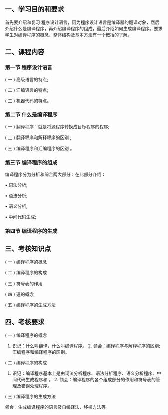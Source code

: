 



## 一、学习目的和要求

首先要介绍和复习 程序设计语言，因为程序设计语言是编译器的翻译对象，然后介绍什么是编译程序，再介绍编译程序的组成，最后介绍如何生成编译程序。要求学生对编译程序的概念、整体结构及基本方法有一个概括的了解。

## 二、课程内容

### 第一节 程序设计语言

( 一 ) 高级语言的特点;

( 二 ) 汇编语言的特点;

( 三 ) 机器代码的特点。

### 第二节 什么是编译程序

( 一 ) 翻译程序：就是将源程序转换成目标程序的程序;

( 二 ) 翻译程序和解释程序的区别 ;

( 三 ) 编译程序和汇编程序的区别 。

### 第三节 编译程序的组成

编译程序分为分析和综合两大部分：在此部分介绍：

• 词法分析;

• 语法分析;

• 语义分析;

• 中间代码生成;

### 第四节 编译程序的生成

## 三、考核知识点

( 一 ) 编译程序的概念

( 二 ) 编译程序的构成

( 三 ) 符号表的作用

( 四 ) 遍的概念

( 五 ) 编译程序的生成方法

##  四、考核要求

( 一 ) 编译程序的概念

1. 识记：什么叫翻译，什么叫编译程序。 2. 领会：编译程序与解释程序的区别;汇编程序和编译程序的区别。

( 二 ) 编译程序的构成

1. 识记：编译程序基本上是由词法分析程序、语法分析程序、语义分析程序、中间代码生成程序和 。 2. 领会：编译程序的各个组成部分的作用和符号表的管理及错误处理程序。

( 三 ) 编译程序的生成方法

领会：生成编译程序的语言及自编译法、移植方法等。
